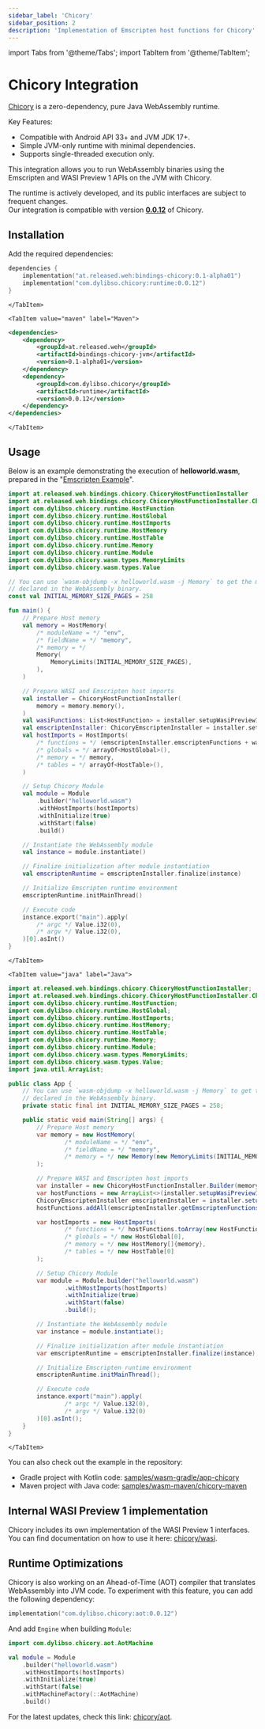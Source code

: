```yaml
---
sidebar_label: 'Chicory'
sidebar_position: 2
description: 'Implementation of Emscripten host functions for Chicory'
---
```


import Tabs from '@theme/Tabs';
import TabItem from '@theme/TabItem';

# Chicory Integration

[Chicory] is a zero-dependency, pure Java WebAssembly runtime. 

Key Features:

- Compatible with Android API 33+ and JVM JDK 17+.
- Simple JVM-only runtime with minimal dependencies.
- Supports single-threaded execution only.

This integration allows you to run WebAssembly binaries using the Emscripten and WASI Preview 1 APIs on the JVM 
with Chicory.

The runtime is actively developed, and its public interfaces are subject to frequent changes.  
Our integration is compatible with version **[0.0.12][Chicory_version]** of Chicory.

## Installation

Add the required dependencies:

<Tabs>
    <TabItem value="gradle" label="Gradle" default>

```kotlin
dependencies {
    implementation("at.released.weh:bindings-chicory:0.1-alpha01")
    implementation("com.dylibso.chicory:runtime:0.0.12")
}
```
    </TabItem>

    <TabItem value="maven" label="Maven">
```xml
<dependencies>
    <dependency>
        <groupId>at.released.weh</groupId>
        <artifactId>bindings-chicory-jvm</artifactId>
        <version>0.1-alpha01</version>
    </dependency>
    <dependency>
        <groupId>com.dylibso.chicory</groupId>
        <artifactId>runtime</artifactId>
        <version>0.0.12</version>
    </dependency>
</dependencies>
```
    </TabItem>
</Tabs>


## Usage

Below is an example demonstrating the execution of **helloworld.wasm**, prepared
in the "[Emscripten Example](../Emscripten#example)".

<Tabs>
    <TabItem value="kotlin" label="Kotlin" default>

```kotlin
import at.released.weh.bindings.chicory.ChicoryHostFunctionInstaller
import at.released.weh.bindings.chicory.ChicoryHostFunctionInstaller.ChicoryEmscriptenInstaller
import com.dylibso.chicory.runtime.HostFunction
import com.dylibso.chicory.runtime.HostGlobal
import com.dylibso.chicory.runtime.HostImports
import com.dylibso.chicory.runtime.HostMemory
import com.dylibso.chicory.runtime.HostTable
import com.dylibso.chicory.runtime.Memory
import com.dylibso.chicory.runtime.Module
import com.dylibso.chicory.wasm.types.MemoryLimits
import com.dylibso.chicory.wasm.types.Value

// You can use `wasm-objdump -x helloworld.wasm -j Memory` to get the memory limits
// declared in the WebAssembly binary.
const val INITIAL_MEMORY_SIZE_PAGES = 258

fun main() {
    // Prepare Host memory
    val memory = HostMemory(
        /* moduleName = */ "env",
        /* fieldName = */ "memory",
        /* memory = */
        Memory(
            MemoryLimits(INITIAL_MEMORY_SIZE_PAGES),
        ),
    )

    // Prepare WASI and Emscripten host imports
    val installer = ChicoryHostFunctionInstaller(
        memory = memory.memory(),
    )
    val wasiFunctions: List<HostFunction> = installer.setupWasiPreview1HostFunctions()
    val emscriptenInstaller: ChicoryEmscriptenInstaller = installer.setupEmscriptenFunctions()
    val hostImports = HostImports(
        /* functions = */ (emscriptenInstaller.emscriptenFunctions + wasiFunctions).toTypedArray(),
        /* globals = */ arrayOf<HostGlobal>(),
        /* memory = */ memory,
        /* tables = */ arrayOf<HostTable>(),
    )

    // Setup Chicory Module
    val module = Module
        .builder("helloworld.wasm")
        .withHostImports(hostImports)
        .withInitialize(true)
        .withStart(false)
        .build()

    // Instantiate the WebAssembly module
    val instance = module.instantiate()

    // Finalize initialization after module instantiation
    val emscriptenRuntime = emscriptenInstaller.finalize(instance)

    // Initialize Emscripten runtime environment
    emscriptenRuntime.initMainThread()

    // Execute code
    instance.export("main").apply(
        /* argc */ Value.i32(0),
        /* argv */ Value.i32(0),
    )[0].asInt()
}
```

    </TabItem>

    <TabItem value="java" label="Java">

```java
import at.released.weh.bindings.chicory.ChicoryHostFunctionInstaller;
import at.released.weh.bindings.chicory.ChicoryHostFunctionInstaller.ChicoryEmscriptenInstaller;
import com.dylibso.chicory.runtime.HostFunction;
import com.dylibso.chicory.runtime.HostGlobal;
import com.dylibso.chicory.runtime.HostImports;
import com.dylibso.chicory.runtime.HostMemory;
import com.dylibso.chicory.runtime.HostTable;
import com.dylibso.chicory.runtime.Memory;
import com.dylibso.chicory.runtime.Module;
import com.dylibso.chicory.wasm.types.MemoryLimits;
import com.dylibso.chicory.wasm.types.Value;
import java.util.ArrayList;

public class App {
    // You can use `wasm-objdump -x helloworld.wasm -j Memory` to get the memory limits
    // declared in the WebAssembly binary.
    private static final int INITIAL_MEMORY_SIZE_PAGES = 258;

    public static void main(String[] args) {
        // Prepare Host memory
        var memory = new HostMemory(
                /* moduleName = */ "env",
                /* fieldName = */ "memory",
                /* memory = */ new Memory(new MemoryLimits(INITIAL_MEMORY_SIZE_PAGES))
        );

        // Prepare WASI and Emscripten host imports
        var installer = new ChicoryHostFunctionInstaller.Builder(memory.memory()).build();
        var hostFunctions = new ArrayList<>(installer.setupWasiPreview1HostFunctions());
        ChicoryEmscriptenInstaller emscriptenInstaller = installer.setupEmscriptenFunctions();
        hostFunctions.addAll(emscriptenInstaller.getEmscriptenFunctions());

        var hostImports = new HostImports(
                /* functions = */ hostFunctions.toArray(new HostFunction[0]),
                /* globals = */ new HostGlobal[0],
                /* memory = */ new HostMemory[]{memory},
                /* tables = */ new HostTable[0]
        );

        // Setup Chicory Module
        var module = Module.builder("helloworld.wasm")
                .withHostImports(hostImports)
                .withInitialize(true)
                .withStart(false)
                .build();

        // Instantiate the WebAssembly module
        var instance = module.instantiate();

        // Finalize initialization after module instantiation
        var emscriptenRuntime = emscriptenInstaller.finalize(instance);

        // Initialize Emscripten runtime environment
        emscriptenRuntime.initMainThread();

        // Execute code
        instance.export("main").apply(
                /* argc */ Value.i32(0),
                /* argv */ Value.i32(0)
        )[0].asInt();
    }
}
```

    </TabItem>
</Tabs>

You can also check out the example in the repository:

* Gradle project with Kotlin code: [samples/wasm-gradle/app-chicory]
* Maven project with Java code: [samples/wasm-maven/chicory-maven]

## Internal WASI Preview 1 implementation

Chicory includes its own implementation of the WASI Preview 1 interfaces.  
You can find documentation on how to use it here: [chicory/wasi].

## Runtime Optimizations

Chicory is also working on an Ahead-of-Time (AOT) compiler that translates WebAssembly into JVM code.
To experiment with this feature, you can add the following dependency:

```kotlin
implementation("com.dylibso.chicory:aot:0.0.12")
```

And add `Engine` when building `Module`:

```kotlin
import com.dylibso.chicory.aot.AotMachine

val module = Module
    .builder("helloworld.wasm")
    .withHostImports(hostImports)
    .withInitialize(true)
    .withStart(false)
    .withMachineFactory(::AotMachine)
    .build()

```

For the latest updates, check this link: [chicory/aot].

[Chicory]: https://github.com/dylibso/chicory
[Chicory_version]: https://github.com/dylibso/chicory/releases/tag/0.0.12
[samples/wasm-gradle/app-chicory]: https://github.com/illarionov/wasi-emscripten-host/tree/main/samples/wasm-gradle/app-chicory
[samples/wasm-maven/chicory-maven]: https://github.com/illarionov/wasi-emscripten-host/tree/main/samples/wasm-maven/chicory-maven
[chicory/wasi]: https://github.com/dylibso/chicory/tree/main/wasi
[chicory/aot]: https://github.com/dylibso/chicory/tree/main/aot
